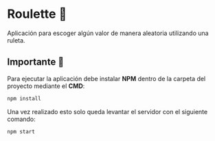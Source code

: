 # Roulette 🌟
Aplicación para escoger algún valor de manera aleatoria utilizando una ruleta.

## Importante 🦉
Para ejecutar la aplicación debe instalar **NPM** dentro de la carpeta del proyecto mediante el **CMD**:

```bash
npm install
```

Una vez realizado esto solo queda levantar el servidor con el siguiente comando:

```bash
npm start
```
